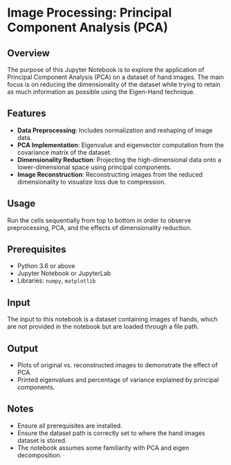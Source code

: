 # Image Processing: Principal Component Analysis (PCA)

## Overview
The purpose of this Jupyter Notebook is to explore the application of Principal Component Analysis (PCA) on a dataset of hand images. The main focus is on reducing the dimensionality of the dataset while trying to retain as much information as possible using the Eigen-Hand technique.

## Features
- **Data Preprocessing**: Includes normalization and reshaping of image data.
- **PCA Implementation**: Eigenvalue and eigenvector computation from the covariance matrix of the dataset.
- **Dimensionality Reduction**: Projecting the high-dimensional data onto a lower-dimensional space using principal components.
- **Image Reconstruction**: Reconstructing images from the reduced dimensionality to visualize loss due to compression.

## Usage
Run the cells sequentially from top to bottom in order to observe preprocessing, PCA, and the effects of dimensionality reduction.

## Prerequisites
- Python 3.6 or above
- Jupyter Notebook or JupyterLab
- Libraries: `numpy`, `matplotlib`

## Input
The input to this notebook is a dataset containing images of hands, which are not provided in the notebook but are loaded through a file path.

## Output
- Plots of original vs. reconstructed images to demonstrate the effect of PCA.
- Printed eigenvalues and percentage of variance explained by principal components.

## Notes
- Ensure all prerequisites are installed.
- Ensure the dataset path is correctly set to where the hand images dataset is stored.
- The notebook assumes some familiarity with PCA and eigen decomposition.